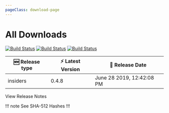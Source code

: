 ```yaml
---
pageClass: download-page
---
```


# All Downloads


<div class="build-status">
<a href="https://travis-ci.org/Nishkalkashyap/Quark-electron" target="_blank" rel="noopener noreferrer"><img src="https://travis-ci.org/Nishkalkashyap/Quark-electron.svg?branch=master-all" alt="Build Status"></a>
<a href="https://ci.appveyor.com/project/Nishkalkashyap/quark-electron" target="_blank" rel="noopener noreferrer"><img src="https://ci.appveyor.com/api/projects/status/e9n73kxva64pccwe/branch/master-all?svg=true" alt="Build Status"></a>
<a href="https://github.com/Nishkalkashyap/Quark-docs" target="_blank" rel="noopener noreferrer"><img src="https://img.shields.io/badge/contributions-welcome-brightgreen.svg?style=flat" alt="Build Status"></a>

</div>

| 🆕 Release type             | ⚡ Latest Version      | 📅 Release Date |
| -------------------          | --------------------   | --------------- |
| insiders   | 0.4.8             | June 28 2019,  12:42:08 PM |
<Download
channel="insiders"
/>

<div class="release-notes"><router-link to="/releases/current-release.html">View Release Notes</router-link></div>

!!! note See SHA-512 Hashes
<DropDown>
<ReleaseNotes channel="insiders" />
</DropDown>
!!!


